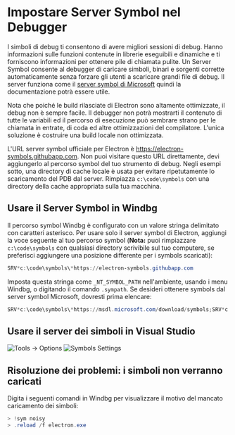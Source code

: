 # Impostare Server Symbol nel Debugger

I simboli di debug ti consentono di avere migliori sessioni di debug. Hanno informazioni sulle funzioni contenute in librerie eseguibili e dinamiche e ti forniscono informazioni per ottenere pile di chiamata pulite. Un Server Symbol consente al debugger di caricare simboli, binari e sorgenti corrette automaticamente senza forzare gli utenti a scaricare grandi file di debug. Il server funziona come il [server symbol di Microsoft](https://support.microsoft.com/kb/311503) quindi la documentazione potrà essere utile.

Nota che poiché le build rilasciate di Electron sono altamente ottimizzate, il debug non è sempre facile. Il debugger non potrà mostrarti il contenuto di tutte le variabili ed il percorso di esecuzione può sembrare strano per le chiamata in entrate, di coda ed altre ottimizzazioni del compilatore. L'unica soluzione è costruire una build locale non ottimizzata.

L'URL server symbol ufficiale per Electron è https://electron-symbols.githubapp.com. Non puoi visitare questo URL direttamente, devi aggiungerlo al percorso symbol del tuo strumento di debug. Negli esempi sotto, una directory di cache locale è usata per evitare ripetutamente lo scaricamento del PDB dal server. Rimpiazza `c:\code\symbols` con una directory della cache appropriata sulla tua macchina.

## Usare il Server Symbol in Windbg

Il percorso symbol Windbg è configurato con un valore stringa delimitato con caratteri asterisco. Per usare solo il server symbol di Electron, aggiungi la voce seguente al tuo percorso symbol (**Nota:** puoi rimpiazzare `c:\code\symbols` con qualsiasi directory scrivibile sul tuo computere, se preferisci aggiungere una posizione differente per i symbols scaricati):

```powershell
SRV*c:\code\symbols\*https://electron-symbols.githubapp.com
```

Imposta questa stringa come `_NT_SYMBOL_PATH` nell'ambiente, usando i menu Windbg, o digitando il comando `.sympath`. Se desideri ottenere symbols dal server symbol Microsoft, dovresti prima elencare:

```powershell
SRV*c:\code\symbols\*https://msdl.microsoft.com/download/symbols;SRV*c:\code\symbols\*https://electron-symbols.githubapp.com
```

## Usare il server dei simboli in Visual Studio

![Tools -> Options](https://mdn.mozillademos.org/files/733/symbol-server-vc8express-menu.jpg) ![Symbols Settings](https://mdn.mozillademos.org/files/2497/2005_options.gif)

## Risoluzione dei problemi: i simboli non verranno caricati

Digita i seguenti comandi in Windbg per visualizzare il motivo del mancato caricamento dei simboli:

```powershell
> !sym noisy
> .reload /f electron.exe
```
